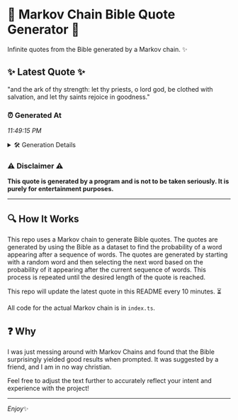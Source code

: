 # 📖 Markov Chain Bible Quote Generator 📖

Infinite quotes from the Bible generated by a Markov chain. ✨

## ✨ Latest Quote ✨
"and the ark of thy strength: let thy priests, o lord god, be clothed with salvation, and let thy saints rejoice in goodness."

### ⏰ Generated At
*11:49:15 PM*

<details>
    <summary>🛠️ Generation Details</summary>
    <p>
        <strong>🌱 Seed:</strong> and<br>
        <strong>🔄 Iterations:</strong> 22<br>
        <strong>📜 Context History:</strong><br>[ and ]: the<br>[ and, the ]: ark<br>[ and, the, ark ]: of<br>[ and, the, ark, of ]: thy<br>[ and, the, ark, of, thy ]: strength:<br>[ and, the, ark, of, thy, strength: ]: let<br>[ the, ark, of, thy, strength:, let ]: thy<br>[ ark, of, thy, strength:, let, thy ]: priests,<br>[ of, thy, strength:, let, thy, priests, ]: o<br>[ thy, strength:, let, thy, priests,, o ]: lord<br>[ strength:, let, thy, priests,, o, lord ]: god,<br>[ let, thy, priests,, o, lord, god, ]: be<br>[ thy, priests,, o, lord, god,, be ]: clothed<br>[ priests,, o, lord, god,, be, clothed ]: with<br>[ o, lord, god,, be, clothed, with ]: salvation,<br>[ lord, god,, be, clothed, with, salvation, ]: and<br>[ god,, be, clothed, with, salvation,, and ]: let<br>[ be, clothed, with, salvation,, and, let ]: thy<br>[ clothed, with, salvation,, and, let, thy ]: saints<br>[ with, salvation,, and, let, thy, saints ]: rejoice<br>[ salvation,, and, let, thy, saints, rejoice ]: in<br>[ and, let, thy, saints, rejoice, in ]: goodness.<br>
    </p>
</details>

### ⚠️ Disclaimer ⚠️
**This quote is generated by a program and is not to be taken seriously. It is purely for entertainment purposes.**

---

## 🔍 How It Works

This repo uses a Markov chain to generate Bible quotes. The quotes are generated by using the Bible as a dataset to find the probability of a word appearing after a sequence of words. The quotes are generated by starting with a random word and then selecting the next word based on the probability of it appearing after the current sequence of words. This process is repeated until the desired length of the quote is reached.

This repo will update the latest quote in this README every 10 minutes. ⏳

All code for the actual Markov chain is in `index.ts`.

## ❓ Why

I was just messing around with Markov Chains and found that the Bible surprisingly yielded good results when prompted. 
It was suggested by a friend, and I am in no way christian.

Feel free to adjust the text further to accurately reflect your intent and experience with the project!

---

*Enjoy*✨
